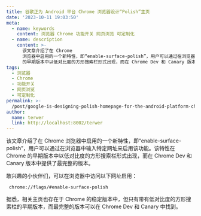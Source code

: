 ```yaml
---
title: 谷歌正为 Android 平台 Chrome 浏览器设计“Polish”主页
date: '2023-10-11 19:03:50'
meta:
  - name: keywords
    content: 浏览器 Chrome 功能开关 网页浏览 可定制化
  - name: description
    content: >-
      该文章介绍了在 Chrome
      浏览器中启用的一个新特性，即“enable-surface-polish”，用户可以通过在浏览器中输入特定网址来启用该功能。该特性在 Chrome
      的早期版本中以低对比度的方形搜索栏形式出现，而在 Chrome Dev 和 Canary 版本中提供了最完整的版本。
tags:
  - 浏览器
  - Chrome
  - 功能开关
  - 网页浏览
  - 可定制化
permalink: >-
  /post/google-is-designing-polish-homepage-for-the-android-platform-chrome-browser-2bm9la.html
author:
  name: terwer
  link: http://localhost:8002/terwer
---
```

该文章介绍了在 Chrome 浏览器中启用的一个新特性，即“enable-surface-polish”，用户可以通过在浏览器中输入特定网址来启用该功能。该特性在 Chrome 的早期版本中以低对比度的方形搜索栏形式出现，而在 Chrome Dev 和 Canary 版本中提供了最完整的版本。

<!-- more -->




敢兴趣的小伙伴们，可以在浏览器中访问以下网址启用：

```
 chrome://flags/#enable-surface-polish
```

据悉，相关主页也存在于 Chrome 的稳定版本中，但只有带有低对比度的方形搜索栏的早期版本，而最完整的版本可以在 Chrome Dev 和 Canary 中找到。
